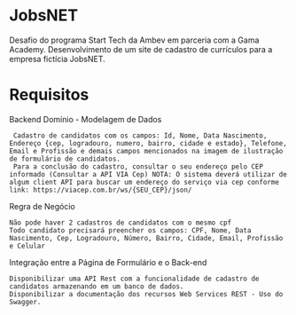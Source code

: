 # JobsNET

Desafio do programa Start Tech da Ambev em parceria com a Gama Academy.
Desenvolvimento de um site de cadastro de currículos para a empresa fictícia JobsNET.

# Requisitos
Backend
Domínio - Modelagem de Dados

     Cadastro de candidatos com os campos: Id, Nome, Data Nascimento, Endereço {cep, logradouro, numero, bairro, cidade e estado}, Telefone, Email e Profissão e demais campos mencionados na imagem de ilustração de formulário de candidatos.
     Para a conclusão do cadastro, consultar o seu endereço pelo CEP informado (Consultar a API VIA Cep) NOTA: O sistema deverá utilizar de algum client API para buscar um endereço do serviço via cep conforme link: https://viacep.com.br/ws/{SEU_CEP}/json/

Regra de Negócio

    Não pode haver 2 cadastros de candidatos com o mesmo cpf
    Todo candidato precisará preencher os campos: CPF, Nome, Data Nascimento, Cep, Logradouro, Número, Bairro, Cidade, Email, Profissão e Celular

Integração entre a Página de Formulário e o Back-end

    Disponibilizar uma API Rest com a funcionalidade de cadastro de candidatos armazenando em um banco de dados.
    Disponibilizar a documentação dos recursos Web Services REST - Uso do Swagger.